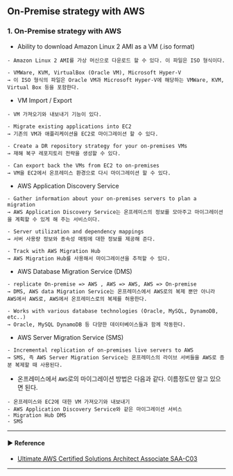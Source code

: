## On-Premise strategy with AWS
### 1. On-Premise strategy with AWS
- Ability to download Amazon Linux 2 AMI as a VM (.iso format)
~~~
- Amazon Linux 2 AMI를 가상 머신으로 다운로드 할 수 있다. 이 파일은 ISO 형식이다.

- VMWare, KVM, VirtualBox (Oracle VM), Microsoft Hyper-V 
→ 이 ISO 형식의 파일은 Oracle VM과 Microsoft Hyper-V에 해당하는 VMWare, KVM, Virtual Box 등을 포함한다.
~~~

- VM Import / Export 
~~~
- VM 가져오기와 내보내기 기능이 있다.

- Migrate existing applications into EC2 
→ 기존의 VM과 애플리케이션을 EC2로 마이그레이션 할 수 있다.

- Create a DR repository strategy for your on-premises VMs 
→ 재해 복구 레포지토리 전략을 생성할 수 있다.

- Can export back the VMs from EC2 to on-premises
→ VM을 EC2에서 온프레미스 환경으로 다시 마이그레이션 할 수 있다.
~~~

- AWS Application Discovery Service 
~~~
- Gather information about your on-premises servers to plan a migration 
→ AWS Application Discovery Service는 온프레미스의 정보를 모아주고 마이그레이션을 계획할 수 있게 해 주는 서비스이다.

- Server utilization and dependency mappings 
→ 서버 사용량 정보와 종속성 매핑에 대한 정보를 제공해 준다.

- Track with AWS Migration Hub 
→ AWS Migration Hub를 사용해서 마이그레이션을 추적할 수 있다.
~~~

- AWS Database Migration Service (DMS) 
~~~
- replicate On-premise => AWS , AWS => AWS, AWS => On-premise 
→ DMS, AWS data Migration Service는 온프레미스에서 AWS로의 복제 뿐만 아니라 AWS에서 AWS로, AWS에서 온프레미스로의 복제를 허용한다.

- Works with various database technologies (Oracle, MySQL, DynamoDB, etc..) 
→ Oracle, MySQL DynamoDB 등 다양한 데이터베이스들과 함께 작동한다.
~~~

- AWS Server Migration Service (SMS) 
~~~
- Incremental replication of on-premises live servers to AWS
→ SMS, 즉 AWS Server Migration Service는 온프레미스의 라이브 서버들을 AWS로 증분 복제할 때 사용된다.
~~~

- 온프레미스에서 `AWS`로의 마이그레이션 방법은 다음과 같다. 이름정도만 알고 있으면 된다. 
~~~
- 온프레미스와 EC2에 대한 VM 가져오기와 내보내기
- AWS Application Discovery Service와 같은 마이그레이션 서비스
- Migration Hub DMS
- SMS
~~~

---
#### ▶ Reference
- [Ultimate AWS Certified Solutions Architect Associate SAA-C03](https://www.udemy.com/course/aws-certified-solutions-architect-associate-saa-c03/)
---